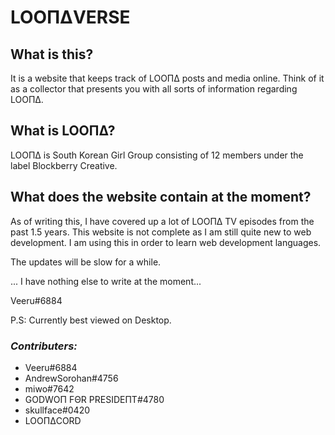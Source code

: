 # LOOΠΔVERSE

## What is this?
It is a website that keeps track of LOOΠΔ posts and media online. Think of it as a collector that presents you with all sorts of information regarding LOOΠΔ.

## What is LOOΠΔ?
LOOΠΔ is South Korean Girl Group consisting of 12 members under the label Blockberry Creative.

## What does the website contain at the moment?
As of writing this, I have covered up a lot of LOOΠΔ TV episodes from the past 1.5 years. This website is not complete as I am still quite new to web development. I am using this in order to learn web development languages.

The updates will be slow for a while. 

...
I have nothing else to write at the moment...

Veeru#6884

P.S: Currently best viewed on Desktop. 

### _Contributers:_
 - Veeru#6884
 - AndrewSorohan#4756
 - miwo#7642
 - GODWOΠ FΘR ΡRΕSIDEΠΤ#4780
 - skullface#0420
 - LOOΠΔCORD
